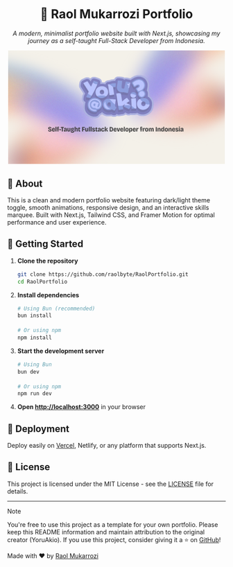 <div align="center">

# 🚀 Raol Mukarrozi Portfolio

_A modern, minimalist portfolio website built with Next.js, showcasing my journey as a self-taught Full-Stack Developer from Indonesia._

<img src="https://raw.githubusercontent.com/YoruAkio/ProjectAssets/refs/heads/main/akio/akio/og-image.png" alt="Portfolio Preview" width="500">

</div>

## 📖 About

This is a clean and modern portfolio website featuring dark/light theme toggle, smooth animations, responsive design, and an interactive skills marquee. Built with Next.js, Tailwind CSS, and Framer Motion for optimal performance and user experience.

## 🚀 Getting Started

1. **Clone the repository**

   ```bash
   git clone https://github.com/raolbyte/RaolPortfolio.git
   cd RaolPortfolio
   ```

2. **Install dependencies**

   ```bash
   # Using Bun (recommended)
   bun install

   # Or using npm
   npm install
   ```

3. **Start the development server**

   ```bash
   # Using Bun
   bun dev

   # Or using npm
   npm run dev
   ```

4. **Open [http://localhost:3000](http://localhost:3000)** in your browser

## 🚀 Deployment

Deploy easily on [Vercel](https://vercel.com), Netlify, or any platform that supports Next.js.

## 📄 License

This project is licensed under the MIT License - see the [LICENSE](LICENSE) file for details.

---

> [!NOTE] 
> You're free to use this project as a template for your own portfolio. Please keep this README information and maintain attribution to the original creator (YoruAkio). If you use this project, consider giving it a ⭐ on [GitHub](https://github.com/raolbyte/RaolPortfolio)!

Made with ❤️ by [Raol Mukarrozi](https://github.com/raolbyte)
